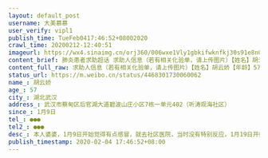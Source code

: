 ```yaml
---
layout: default_post
username: 大美慕慕
user_verify: vipl1
publish_time: TueFeb0417:46:52+08002020
crawl_time: 20200212-12:40:51
imageurl: https://wx4.sinaimg.cn/orj360/006wxe1Vly1gbkifwknfkj30s91e8n0l.jpg,https://wx3.sinaimg.cn/orj360/006wxe1Vly1gbkifwa3d2j30u01hcdjs.jpg,https://wx4.sinaimg.cn/orj360/006wxe1Vly1gbkifwr72aj30u01hc77z.jpg,https://wx4.sinaimg.cn/orj360/006wxe1Vly1gbkifx56i9j30me13smzy.jpg,https://wx1.sinaimg.cn/orj360/006wxe1Vly1gbkifxaq5jj30ly1300ux.jpg,https://wx2.sinaimg.cn/orj360/006wxe1Vly1gbkifxp740j30mf13uwgn.jpg,https://wx3.sinaimg.cn/orj360/006wxe1Vly1gbkifxx2bhj30rr1dctc7.jpg,https://wx2.sinaimg.cn/orj360/006wxe1Vly1gbkifyebhrj30u01400vq.jpg,https://wx2.sinaimg.cn/orj360/006wxe1Vly1gbkifypmhpj31400u0q6v.jpg
content_brief: 肺炎患者求助超话 求助人信息（若有相关化验单，请上传图片）【姓名】胡云娇【年龄】57【所在城市】湖北武汉【所在小区、社区】武汉市蔡甸区后官湖大道碧波山庄小区7栋一单元402（听涛观海社区）【患病时间】1月9日【联系方式】●●●【其他紧急联系人】●●●【病情描述】 本人 ...全文
content_full_raw: 求助人信息（若有相关化验单，请上传图片）【姓名】胡云娇【年龄】57【所在城市】湖北武汉【所在小区、社区】武汉市蔡甸区后官湖大道碧波山庄小区7栋一单元402（听涛观海社区）【患病时间】1月9日【联系方式】●●●【其他紧急联系人】●●●【病情描述】本人婆婆，1月9日开始觉得有点感冒，就去社区医院，当时没有特别反应，1月19日开始高烧，咳嗽！在社区医院打了好几天针后没有好转，建议去定点医院，做了相应检查，发现是病毒性肺炎，当时医生建议居家隔离，一直坚持吃药，打针！前后都拍了三次Ct，一次比一次严重，但至今已十几天，症状无缓解，反而持续恶化！高烧不退，乏力呕吐，呼吸不畅，双肺已严重感染，好不容易昨天上午做了核酸试纸，下午打完针回家后婆婆严重出现呼吸困难，又去医院等到凌晨三点医生还是一句没有床位，但时间不等人啊！这种高度疑似病人也希望得到关注！希望能得到治疗！希望能有一个床位！有消息的朋友麻烦私信我！感谢🙏🙏🙏我们爱中国、爱武汉，相信党，相信政府！希望党和国家也能看到我们的呼喊！救救我婆婆！救救我们！
status_url: https://m.weibo.cn/status/4468301730060062
name_: 胡云娇
age_: 57
city_: 湖北武汉
address_: 武汉市蔡甸区后官湖大道碧波山庄小区7栋一单元402（听涛观海社区）
since_: 1月9日
tel_: ●●●
tel2_: ●●●
desc_: 本人婆婆，1月9日开始觉得有点感冒，就去社区医院，当时没有特别反应，1月19日开始高烧，咳嗽！在社区医院打了好几天针后没有好转，建议去定点医院，做了相应检查，发现是病毒性肺炎，当时医生建议居家隔离，一直坚持吃药，打针！前后都拍了三次Ct，一次比一次严重，但至今已十几天，症状无缓解，反而持续恶化！高烧不退，乏力呕吐，呼吸不畅，双肺已严重感染，好不容易昨天上午做了核酸试纸，下午打完针回家后婆婆严重出现呼吸困难，又去医院等到凌晨三点医生还是一句没有床位，但时间不等人啊！这种高度疑似病人也希望得到关注！希望能得到治疗！希望能有一个床位！有消息的朋友麻烦私信我！感谢🙏🙏🙏我们爱中国、爱武汉，相信党，相信政府！希望党和国家也能看到我们的呼喊！救救我婆婆！救救我们！
publish_timestamp: 2020-02-04 17:46:52+08:00
---
```

